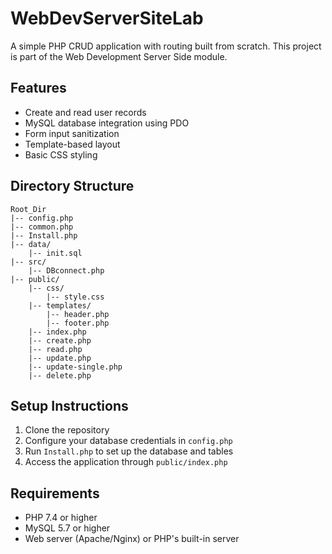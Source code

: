 # WebDevServerSiteLab

A simple PHP CRUD application with routing built from scratch. This project is part of the Web Development Server Side module.

## Features

- Create and read user records
- MySQL database integration using PDO
- Form input sanitization
- Template-based layout
- Basic CSS styling

## Directory Structure

```
Root_Dir
|-- config.php
|-- common.php
|-- Install.php
|-- data/
    |-- init.sql
|-- src/
    |-- DBconnect.php
|-- public/
    |-- css/
        |-- style.css
    |-- templates/
        |-- header.php
        |-- footer.php
    |-- index.php
    |-- create.php
    |-- read.php
    |-- update.php
    |-- update-single.php
    |-- delete.php
```

## Setup Instructions

1. Clone the repository
2. Configure your database credentials in `config.php`
3. Run `Install.php` to set up the database and tables
4. Access the application through `public/index.php`

## Requirements

- PHP 7.4 or higher
- MySQL 5.7 or higher
- Web server (Apache/Nginx) or PHP's built-in server
